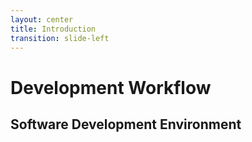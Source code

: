 ```yaml
---
layout: center
title: Introduction
transition: slide-left
---
```


# <div>Development Workflow</div>
## <div v-click.show="1" class="ml-4">Software Development Environment</div>

